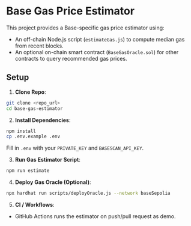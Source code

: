 # Base Gas Price Estimator

This project provides a Base-specific gas price estimator using:
- An off-chain Node.js script (`estimateGas.js`) to compute median gas from recent blocks.
- An optional on-chain smart contract (`BaseGasOracle.sol`) for other contracts to query recommended gas prices.

## Setup

1. **Clone Repo**:
```bash
git clone <repo_url>
cd base-gas-estimator
```

2. **Install Dependencies**:
```bash
npm install
cp .env.example .env
```
Fill in `.env` with your `PRIVATE_KEY` and `BASESCAN_API_KEY`.

3. **Run Gas Estimator Script**:
```bash
npm run estimate
```

4. **Deploy Gas Oracle (Optional)**:
```bash
npx hardhat run scripts/deployOracle.js --network baseSepolia
```

5. **CI / Workflows**:
- GitHub Actions runs the estimator on push/pull request as demo.
